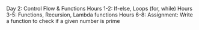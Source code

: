 Day 2: Control Flow & Functions
Hours 1-2: If-else, Loops (for, while)
Hours 3-5: Functions, Recursion, Lambda functions
Hours 6-8: Assignment: Write a function to check if a given number is prime
